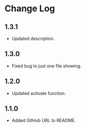 # Change Log

## 1.3.1

- Updated description.

## 1.3.0

- Fixed bug to just one file showing.

## 1.2.0

- Updated activate function.

## 1.1.0

- Added GitHub URL to README.
